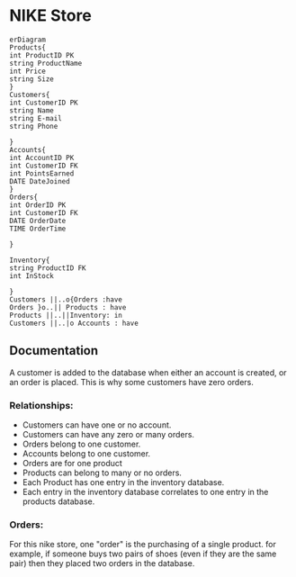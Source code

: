# NIKE Store

```mermaid
erDiagram 
Products{
int ProductID PK
string ProductName
int Price
string Size
}
Customers{
int CustomerID PK
string Name
string E-mail
string Phone

}
Accounts{
int AccountID PK
int CustomerID FK
int PointsEarned
DATE DateJoined
}
Orders{
int OrderID PK
int CustomerID FK
DATE OrderDate
TIME OrderTime

}

Inventory{
string ProductID FK
int InStock

}
Customers ||..o{Orders :have
Orders }o..|| Products : have
Products ||..||Inventory: in
Customers ||..|o Accounts : have

```
## Documentation
A customer is added to the database when either an account is created, or an order is placed. This is why some customers have zero orders.

### Relationships:

* Customers can have one or no account.
* Customers can have any zero or many orders.
* Orders belong to one customer.
* Accounts belong to one customer.
* Orders are for one product
* Products can belong to many or no orders.
* Each Product has one entry in the inventory database.
* Each entry in the inventory database correlates to one entry in the products database.

### Orders:
For this nike store, one "order" is the purchasing of a single product. for example, if someone buys two pairs of shoes (even if they are the same pair) then they placed two orders in the database.

